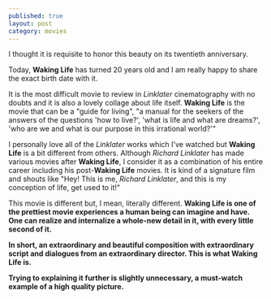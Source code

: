 ```yaml
---
published: true
layout: post
category: movies
---
```

I thought it is requisite to honor this beauty on its twentieth anniversary.

Today, **Waking Life** has turned 20 years old and I am really happy to share the exact birth date with it.

It is the most difficult movie to review in _Linklater_ cinematography with no doubts and it is also a lovely collage about life itself. **Waking Life** is the movie that can be a "guide for living", "a manual for the seekers of the answers of the questions 'how to live?', 'what is life and what are dreams?', 'who are we and what is our purpose in this irrational world?'"

I personally love all of the _Linklater_ works which I've watched but **Waking Life** is a bit different from others. Although _Richard Linklater_ has made various movies after **Waking Life**, I consider it as a combination of his entire career including his post-**Waking Life** movies. It is kind of a signature film and shouts like "Hey! This is me, _Richard Linklater_, and this is my conception of life, get used to it!"

This movie is different but, I mean, literally different. <b>Waking Life<b> is one of the prettiest movie experiences a human being can imagine and have. One can realize and internalize a whole-new detail in it, with every little second of it.

In short, an extraordinary and beautiful composition with extraordinary script and dialogues from an extraordinary director. 
This is what **Waking Life** is. 

Trying to explaining it further is slightly unnecessary, a must-watch example of a high quality picture.
